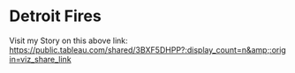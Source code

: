 # Detroit Fires
Visit my Story on this above link:
https://public.tableau.com/shared/3BXF5DHPP?:display_count=n&amp;:origin=viz_share_link

